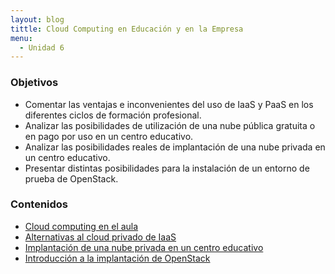 ```yaml
---
layout: blog
tittle: Cloud Computing en Educación y en la Empresa
menu:
  - Unidad 6
---
```


### Objetivos

* Comentar las ventajas e inconvenientes del uso de IaaS y PaaS en los
  diferentes ciclos de formación profesional.
* Analizar las posibilidades de utilización de una nube pública gratuita o en
  pago por uso en un centro educativo.
* Analizar las posibilidades reales de implantación de una nube privada en un
  centro educativo.
* Presentar distintas posibilidades para la instalación de un entorno
  de prueba de OpenStack.

### Contenidos

* [Cloud computing en el aula](presentacion_cloud_aula.html)
* [Alternativas al cloud privado de IaaS](presentacion_iaas_publico)
* [Implantación de una nube privada en un centro educativo](presentacion_implantacion.html)
* [Introducción a la implantación de OpenStack](presentacion_instalacion_openstack.html)

